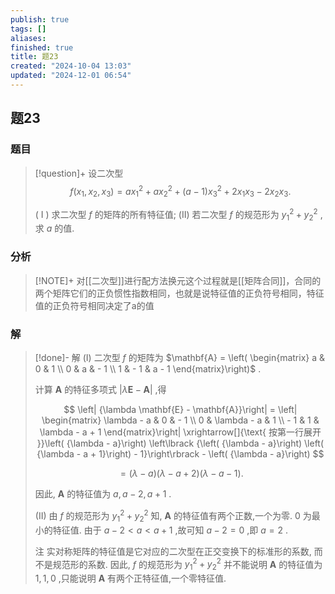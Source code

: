 ```yaml
---
publish: true
tags: []
aliases: 
finished: true
title: 题23
created: "2024-10-04 13:03"
updated: "2024-12-01 06:54"
---
```

## 题23
### 题目
> [!question]+
> 设二次型
> $$
> f\left( {{x}_{1},{x}_{2},{x}_{3}}\right)  = a{x}_{1}^{2} + a{x}_{2}^{2} + \left( {a - 1}\right) {x}_{3}^{2} + 2{x}_{1}{x}_{3} - 2{x}_{2}{x}_{3}.
> $$
> 
> ( I ) 求二次型 $f$ 的矩阵的所有特征值;
> (II) 若二次型 $f$ 的规范形为 ${y}_{1}^{2} + {y}_{2}^{2}$ ,求 $a$ 的值.
### 分析
> [!NOTE]+
> 对[[二次型]]进行配方法换元这个过程就是[[矩阵合同]]，合同的两个矩阵它们的正负惯性指数相同，也就是说特征值的正负符号相同，特征值的正负符号相同决定了a的值
### 解
> [!done]-
> 解 (I) 二次型 $f$ 的矩阵为 $\mathbf{A} = \left( \begin{matrix} a & 0 & 1 \\  0 & a &  - 1 \\  1 &  - 1 & a - 1 \end{matrix}\right)$ .
> 
> 计算 $\mathbf{A}$ 的特征多项式 $\left| {\lambda \mathbf{E} - \mathbf{A}}\right|$ ,得
> 
> $$
> \left| {\lambda \mathbf{E} - \mathbf{A}}\right|  = \left| \begin{matrix} \lambda  - a & 0 &  - 1 \\  0 & \lambda  - a & 1 \\   - 1 & 1 & \lambda  - a + 1 \end{matrix}\right| \xrightarrow[]{\text{ 按第一行展开 }}\left( {\lambda  - a}\right) \left\lbrack  {\left( {\lambda  - a}\right) \left( {\lambda  - a + 1}\right)  - 1}\right\rbrack   - \left( {\lambda  - a}\right)
> $$
> 
> $$
> = \left( {\lambda  - a}\right) \left( {\lambda  - a + 2}\right) \left( {\lambda  - a - 1}\right) \text{.}
> $$
> 
> 因此, $\mathbf{A}$ 的特征值为 $a,a - 2,a + 1$ .
> 
> (II) 由 $f$ 的规范形为 ${y}_{1}^{2} + {y}_{2}^{2}$ 知, $\mathbf{A}$ 的特征值有两个正数,一个为零. 0 为最小的特征值. 由于 $a - 2 < a < a + 1$ ,故可知 $a - 2 = 0$ ,即 $a = 2$ .
> 
> 注 实对称矩阵的特征值是它对应的二次型在正交变换下的标准形的系数, 而不是规范形的系数. 因此, $f$ 的规范形为 ${y}_{1}^{2} + {y}_{2}^{2}$ 并不能说明 $\mathbf{A}$ 的特征值为 $1,1,0$ ,只能说明 $\mathbf{A}$ 有两个正特征值,一个零特征值.